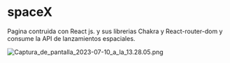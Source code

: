 # spaceX
Pagina contruida con React js. y sus librerias Chakra y React-router-dom y consume la API de lanzamientos espaciales. 

![Captura_de_pantalla_2023-07-10_a_la_13.28.05.png](Captura_de_pantalla_2023-07-10_a_la_13.28.05.png)


